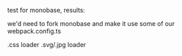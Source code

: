 test for monobase, results:

we'd need to fork monobase and make it use some of our webpack.config.ts

.css loader
.svg/.jpg loader
